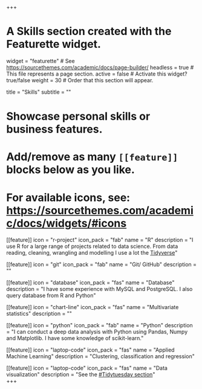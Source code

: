 +++
# A Skills section created with the Featurette widget.
widget = "featurette"  # See https://sourcethemes.com/academic/docs/page-builder/
headless = true  # This file represents a page section.
active = false  # Activate this widget? true/false
weight = 30  # Order that this section will appear.

title = "Skills"
subtitle = ""

# Showcase personal skills or business features.
# 
# Add/remove as many `[[feature]]` blocks below as you like.
# 
# For available icons, see: https://sourcethemes.com/academic/docs/widgets/#icons

[[feature]]
  icon = "r-project"
  icon_pack = "fab"
  name = "R"
  description = "I use R for a large range of projects related to data science. From data reading, cleaning, wrangling and modelling I use a lot the [Tidyverse](https://www.tidyverse.org/)"
  
[[feature]]
 icon = "git"
 icon_pack = "fab"
 name = "Git/ GitHub"
 description = ""


[[feature]]
  icon = "database"
  icon_pack = "fas"
  name = "Database"
  description = "I have some experience with MySQL and PostgreSQL. I also query database from R and Python"
  
[[feature]]
  icon = "chart-line"
  icon_pack = "fas"
  name = "Multivariate statistics"
  description = ""  

[[feature]]
  icon = "python"
  icon_pack = "fab"
  name = "Python"
  description = "I can conduct a deep data analysis with Python using Pandas, Numpy and Matplotlib. I have some knowledge of scikit-learn."  
  
[[feature]]
  icon = "laptop-code"
  icon_pack = "fas"
  name = "Applied Machine Learning"
  description = "Clustering, classification and regression"  

[[feature]]
  icon = "laptop-code"
  icon_pack = "fas"
  name = "Data visualization"
  description = "See the [#Tidytuesday section](#)"  
+++
